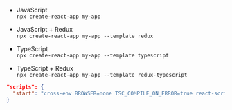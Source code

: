 - JavaScript <br />
  `npx create-react-app my-app`

- JavaScript + Redux <br />
  `npx create-react-app my-app --template redux`

- TypeScript <br />
  `npx create-react-app my-app --template typescript`

- TypeScript + Redux <br />
  `npx create-react-app my-app --template redux-typescript`

```json
"scripts": {
  "start": "cross-env BROWSER=none TSC_COMPILE_ON_ERROR=true react-scripts start",
}
```
